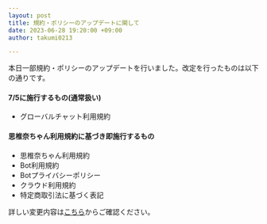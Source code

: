 ```yaml
---
layout: post
title: 規約・ポリシーのアップデートに関して
date: 2023-06-28 19:20:00 +09:00
author: takumi0213

---
```

本日一部規約・ポリシーのアップデートを行いました。改定を行ったものは以下の通りです。

#### 7/5に施行するもの(通常扱い)

- グローバルチャット利用規約

#### 思椎奈ちゃん利用規約に基づき即施行するもの

- 思椎奈ちゃん利用規約
- Bot利用規約
- Botプライバシーポリシー
- クラウド利用規約
- 特定商取引法に基づく表記

詳しい変更内容は<a href="{{site.url}}/legal/release-note" class="a-orange">こちら</a>からご確認ください。